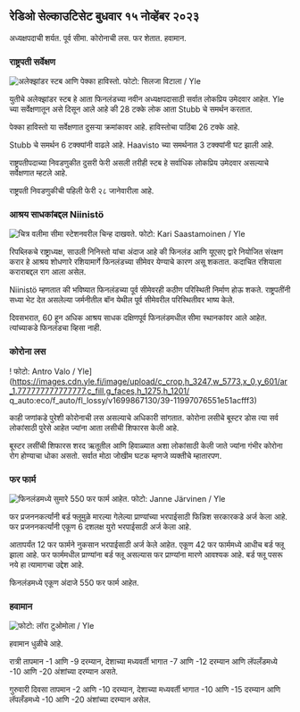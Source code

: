 ## रेडिओ सेल्काउटिसेट बुधवार १५ नोव्हेंबर २०२३

अध्यक्षपदाची शर्यत. पूर्व सीमा. कोरोनाची लस. फर शेतात. हवामान.

### राष्ट्रपती सर्वेक्षण

![अलेक्झांडर स्टब आणि पेक्का हाविस्तो. फोटो: सिलजा विटाला / Yle](https://images.cdn.yle.fi/image/upload/c_crop,h_3188,w_5668,x_0,y_327/ar_1.777777777777777,c_fill,g_faces,h/675,h/1755q_auto:eco/f_auto/fl_lossy/v1698912813/39-11947566543595173663)

युतीचे अलेक्झांडर स्टब हे आता फिनलंडच्या नवीन अध्यक्षपदासाठी सर्वात लोकप्रिय उमेदवार आहेत. Yle च्या सर्वेक्षणातून असे दिसून आले आहे की 28 टक्के लोक आता Stubb चे समर्थन करतात.

पेक्का हाविस्तो या सर्वेक्षणात दुसऱ्या क्रमांकावर आहे. हाविस्तोचा पाठिंबा 26 टक्के आहे.

Stubb चे समर्थन 6 टक्क्यांनी वाढले आहे. Haavisto च्या समर्थनात 3 टक्क्यांनी घट झाली आहे.

राष्ट्रपतीपदाच्या निवडणुकीत दुसरी फेरी असली तरीही स्टब हे सर्वाधिक लोकप्रिय उमेदवार असल्याचे सर्वेक्षणात म्हटले आहे.

राष्ट्रपती निवडणुकीची पहिली फेरी २८ जानेवारीला आहे.

### आश्रय साधकांबद्दल Niinistö

![चित्र वलीमा सीमा स्टेशनवरील चिन्ह दाखवते. फोटो: Kari Saastamoinen / Yle](https://images.cdn.yle.fi/image/upload/c_crop,h_2908,w_5178,x_0,y_0/ar_1.777777777777777,c_fill,g_faces,h_15777777777777777777777777777777777777777777777777777777777777777777777777777777,c_fill,g_faces,h/0p_05/0/065q_auto:eco/f_auto/fl_lossy/v1699908638/39-120003165528559efc2b)

रिपब्लिकचे राष्ट्राध्यक्ष, साउली निनिस्तो यांचा अंदाज आहे की फिनलंड आणि यूएसए द्वारे नियोजित संरक्षण करार हे आश्रय शोधणारे रशियामार्गे फिनलंडच्या सीमेवर येण्याचे कारण असू शकतात. कदाचित रशियाला कराराबद्दल राग आला असेल.

Niinistö म्हणतात की भविष्यात फिनलंडच्या पूर्व सीमेवरही कठीण परिस्थिती निर्माण होऊ शकते. राष्ट्रपतींनी सध्या भेट देत असलेल्या जर्मनीतील बॉन येथील पूर्व सीमेवरील परिस्थितीवर भाष्य केले.

दिवसभरात, 60 हून अधिक आश्रय साधक दक्षिणपूर्व फिनलंडमधील सीमा स्थानकांवर आले आहेत. त्यांच्याकडे फिनलंडचा व्हिसा नाही.

### कोरोना लस

! फोटो: Antro Valo / Yle](https://images.cdn.yle.fi/image/upload/c_crop,h_3247,w_5773,x_0,y_601/ar_1.777777777777777,c_fill,g_faces,h_1275,h_1201/ q_auto:eco/f_auto/fl_lossy/v1699867130/39-11997076551e51acfff3)

काही जणांकडे पुरेशी कोरोनाची लस असल्याचे अधिकारी सांगतात. कोरोना लसीचे बूस्टर डोस त्या सर्व लोकांसाठी पुरेसे आहेत ज्यांना आता लसीची शिफारस केली आहे.

बूस्टर लसींची शिफारस शरद ऋतूतील आणि हिवाळ्यात अशा लोकांसाठी केली जाते ज्यांना गंभीर कोरोना रोग होण्याचा धोका असतो. सर्वात मोठा जोखीम घटक म्हणजे व्यक्तीचे म्हातारपण.

### फर फार्म

![फिनलंडमध्ये सुमारे 550 फर फार्म आहेत. फोटो: Janne Järvinen / Yle](https://images.cdn.yle.fi/image/upload/c_crop,h_4597,w_8174,x_18,y_0/ar_1.7777777777777777,c_fill,g_faces,h_15777777777777777777777777777777777777777777777777777777777777777777777777777777777777777777777777777777777777777777777777777777777777777777777777777777777777777777777777,c_fill,g_faces,h/0p_05/0/015/q_auto:eco/f_auto/fl_lossy/v1696520468/39-1181997651ed401620a0)

फर प्रजननकर्त्यांनी बर्ड फ्लूमुळे मारल्या गेलेल्या प्राण्यांच्या भरपाईसाठी फिन्निश सरकारकडे अर्ज केला आहे. फर प्रजननकर्त्यांनी एकूण 6 दशलक्ष युरो भरपाईसाठी अर्ज केला आहे.

आतापर्यंत 12 फर फार्मने नुकसान भरपाईसाठी अर्ज केले आहेत. एकूण 42 फर फार्ममध्ये आधीच बर्ड फ्लू झाला आहे. फर फार्ममधील प्राण्यांना बर्ड फ्लू असल्यास फर प्राण्यांना मारणे आवश्यक आहे. बर्ड फ्लू पसरू नये हा त्यामागचा उद्देश आहे.

फिनलंडमध्ये एकूण अंदाजे 550 फर फार्म आहेत.

### हवामान

![ फोटो: लॉरा टुओमोला / Yle](https://images.cdn.yle.fi/image/upload/c_crop,h_1080,w_1919,x_0,y_0/ar_1.7777777777777777,c_fill,g_faces,h_675,h_1919,c_fill0/q_auto:eco/f_auto/fl_lossy/v1700050702/39-12009776554b6f9117dc)

हवामान धुळीचे आहे.

रात्री तापमान -1 आणि -9 दरम्यान, देशाच्या मध्यवर्ती भागात -7 आणि -12 दरम्यान आणि लॅपलँडमध्ये -10 आणि -20 अंशांच्या दरम्यान असते.

गुरुवारी दिवसा तापमान -2 आणि -10 दरम्यान, देशाच्या मध्यवर्ती भागात -10 आणि -15 दरम्यान आणि लॅपलँडमध्ये -10 आणि -20 अंशांच्या दरम्यान असेल.